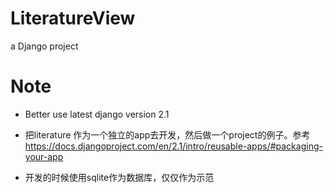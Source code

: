 # LiteratureView
a Django project 

# Note
* Better use latest django version 2.1
* 把literature 作为一个独立的app去开发，然后做一个project的例子。参考<https://docs.djangoproject.com/en/2.1/intro/reusable-apps/#packaging-your-app>

* 开发的时候使用sqlite作为数据库，仅仅作为示范